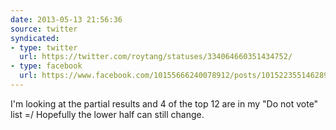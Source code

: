 ```yaml
---
date: 2013-05-13 21:56:36
source: twitter
syndicated:
- type: twitter
  url: https://twitter.com/roytang/statuses/334064660351434752/
- type: facebook
  url: https://www.facebook.com/10155666240078912/posts/10152235514628912
---
```


I'm looking at the partial results and 4 of the top 12 are in my "Do not vote" list =/ Hopefully the lower half can still change.